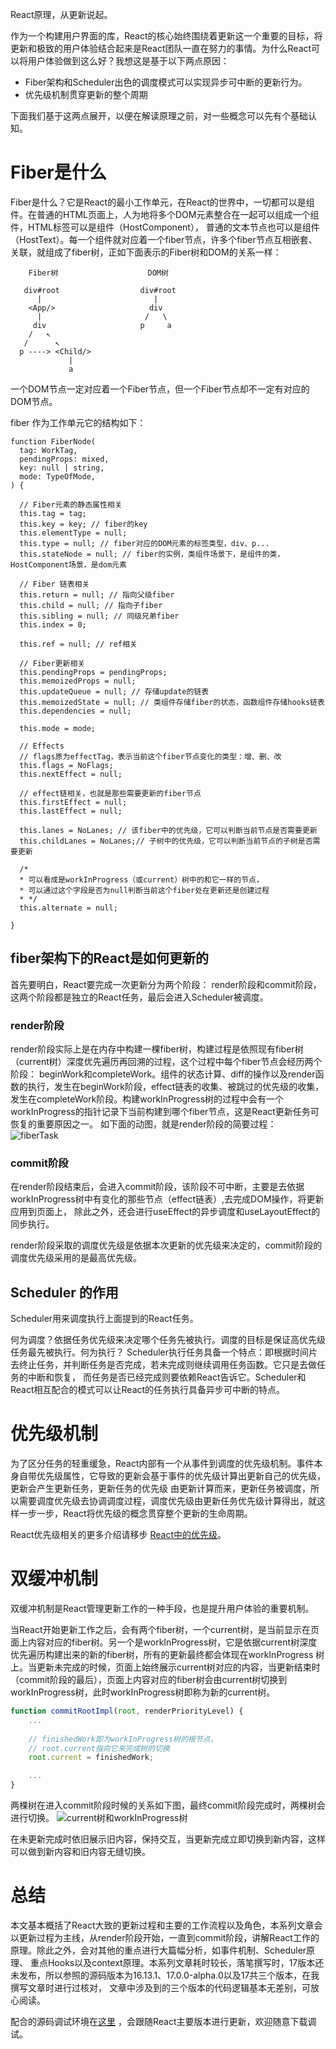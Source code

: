 React原理，从更新说起。

作为一个构建用户界面的库，React的核心始终围绕着更新这一个重要的目标，将更新和极致的用户体验结合起来是React团队一直在努力的事情。为什么React可以将用户体验做到这么好？我想这是基于以下两点原因：

* Fiber架构和Scheduler出色的调度模式可以实现异步可中断的更新行为。
* 优先级机制贯穿更新的整个周期

下面我们基于这两点展开，以便在解读原理之前，对一些概念可以先有个基础认知。
# Fiber是什么
Fiber是什么？它是React的最小工作单元，在React的世界中，一切都可以是组件。在普通的HTML页面上，人为地将多个DOM元素整合在一起可以组成一个组件，HTML标签可以是组件（HostComponent），
普通的文本节点也可以是组件（HostText）。每一个组件就对应着一个fiber节点，许多个fiber节点互相嵌套、关联，就组成了fiber树，正如下面表示的Fiber树和DOM的关系一样：
```
    Fiber树                    DOM树

   div#root                  div#root
      |                         |
    <App/>                     div
      |                       /   \
     div                     p     a
    /   ↖
   /      ↖
  p ----> <Child/>
             |
             a

```
一个DOM节点一定对应着一个Fiber节点，但一个Fiber节点却不一定有对应的DOM节点。

fiber 作为工作单元它的结构如下：
```
function FiberNode(
  tag: WorkTag,
  pendingProps: mixed,
  key: null | string,
  mode: TypeOfMode,
) {

  // Fiber元素的静态属性相关
  this.tag = tag;
  this.key = key; // fiber的key
  this.elementType = null;
  this.type = null; // fiber对应的DOM元素的标签类型，div、p...
  this.stateNode = null; // fiber的实例，类组件场景下，是组件的类，HostComponent场景，是dom元素

  // Fiber 链表相关
  this.return = null; // 指向父级fiber
  this.child = null; // 指向子fiber
  this.sibling = null; // 同级兄弟fiber
  this.index = 0;

  this.ref = null; // ref相关

  // Fiber更新相关
  this.pendingProps = pendingProps;
  this.memoizedProps = null;
  this.updateQueue = null; // 存储update的链表
  this.memoizedState = null; // 类组件存储fiber的状态，函数组件存储hooks链表
  this.dependencies = null;

  this.mode = mode;

  // Effects
  // flags原为effectTag，表示当前这个fiber节点变化的类型：增、删、改
  this.flags = NoFlags;
  this.nextEffect = null;

  // effect链相关，也就是那些需要更新的fiber节点
  this.firstEffect = null;
  this.lastEffect = null;

  this.lanes = NoLanes; // 该fiber中的优先级，它可以判断当前节点是否需要更新
  this.childLanes = NoLanes;// 子树中的优先级，它可以判断当前节点的子树是否需要更新

  /*
  * 可以看成是workInProgress（或current）树中的和它一样的节点，
  * 可以通过这个字段是否为null判断当前这个fiber处在更新还是创建过程
  * */
  this.alternate = null;

}

```

## fiber架构下的React是如何更新的
首先要明白，React要完成一次更新分为两个阶段： render阶段和commit阶段，这两个阶段都是独立的React任务，最后会进入Scheduler被调度。

### render阶段
render阶段实际上是在内存中构建一棵fiber树，构建过程是依照现有fiber树（current树）深度优先遍历再回溯的过程，这个过程中每个fiber节点会经历两个阶段：
beginWork和completeWork。组件的状态计算、diff的操作以及render函数的执行，发生在beginWork阶段，effect链表的收集、被跳过的优先级的收集，
发生在completeWork阶段。构建workInProgress树的过程中会有一个workInProgress的指针记录下当前构建到哪个fiber节点，这是React更新任务可恢复的重要原因之一。
如下面的动图，就是render阶段的简要过程：
![fiberTask](http://neroht.com/fiberTask4.gif)

### commit阶段
在render阶段结束后，会进入commit阶段，该阶段不可中断，主要是去依据workInProgress树中有变化的那些节点（effect链表）,去完成DOM操作，将更新应用到页面上，
除此之外，还会进行useEffect的异步调度和useLayoutEffect的同步执行。

render阶段采取的调度优先级是依据本次更新的优先级来决定的，commit阶段的调度优先级采用的是最高优先级。

## Scheduler 的作用
Scheduler用来调度执行上面提到的React任务。

何为调度？依据任务优先级来决定哪个任务先被执行。调度的目标是保证高优先级任务最先被执行。何为执行？
Scheduler执行任务具备一个特点：即根据时间片去终止任务，并判断任务是否完成，若未完成则继续调用任务函数。它只是去做任务的中断和恢复，
而任务是否已经完成则要依赖React告诉它。Scheduler和React相互配合的模式可以让React的任务执行具备异步可中断的特点。

# 优先级机制
为了区分任务的轻重缓急，React内部有一个从事件到调度的优先级机制。事件本身自带优先级属性，它导致的更新会基于事件的优先级计算出更新自己的优先级，更新会产生更新任务，更新任务的优先级
由更新计算而来，更新任务被调度，所以需要调度优先级去协调调度过程，调度优先级由更新任务优先级计算得出，就这样一步一步，React将优先级的概念贯穿整个更新的生命周期。

React优先级相关的更多介绍请移步 [React中的优先级]()。

# 双缓冲机制
双缓冲机制是React管理更新工作的一种手段，也是提升用户体验的重要机制。

当React开始更新工作之后，会有两个fiber树，一个current树，是当前显示在页面上内容对应的fiber树。另一个是workInProgress树，它是依据current树深度优先遍历构建出来的新的fiber树，所有的更新最终都会体现在workInProgress
树上。当更新未完成的时候，页面上始终展示current树对应的内容，当更新结束时（commit阶段的最后），页面上内容对应的fiber树会由current树切换到workInProgress树，此时workInProgress树即称为新的current树。

```javascript
function commitRootImpl(root, renderPriorityLevel) {
    ...
 
    // finishedWork即为workInProgress树的根节点，
    // root.current指向它来完成树的切换
    root.current = finishedWork;

    ...
}
```

两棵树在进入commit阶段时候的关系如下图，最终commit阶段完成时，两棵树会进行切换。
![current树和workInProgress树](http://neroht.com/commitFiber.jpg)

在未更新完成时依旧展示旧内容，保持交互，当更新完成立即切换到新内容，这样可以做到新内容和旧内容无缝切换。

# 总结
本文基本概括了React大致的更新过程和主要的工作流程以及角色，本系列文章会以更新过程为主线，从render阶段开始，一直到commit阶段，讲解React工作的原理。除此之外，会对其他的重点进行大篇幅分析，如事件机制、Scheduler原理、
重点Hooks以及context原理。本系列文章耗时较长，落笔撰写时，17版本还未发布，所以参照的源码版本为16.13.1、17.0.0-alpha.0以及17共三个版本，在我撰写文章时进行过核对，
文章中涉及到的三个版本的代码逻辑基本无差别，可放心阅读。

配合的源码调试环境在[这里](https://github.com/neroneroffy/react-source-code-debug) ，会跟随React主要版本进行更新，欢迎随意下载调试。


